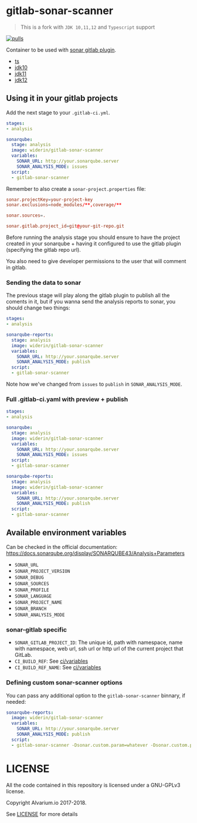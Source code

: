 gitlab-sonar-scanner
====================

> This is a fork with `JDK 10,11,12` and `Typescript` support

[![pulls][docker hub svg]][docker hub]

Container to be used with [sonar gitlab plugin][].

- [ts](https://github.com/saily/gitlab-sonar-scanner/blob/ts/Dockerfile)
- [jdk10](https://github.com/saily/gitlab-sonar-scanner/blob/jdk10/Dockerfile)
- [jdk11](https://github.com/saily/gitlab-sonar-scanner/blob/jdk11/Dockerfile)
- [jdk12](https://github.com/saily/gitlab-sonar-scanner/blob/jdk12/Dockerfile)

Using it in your gitlab projects
--------------------------------

Add the next stage to your `.gitlab-ci.yml`.

~~~yaml
stages:
- analysis

sonarqube:
  stage: analysis
  image: widerin/gitlab-sonar-scanner
  variables:
    SONAR_URL: http://your.sonarqube.server
    SONAR_ANALYSIS_MODE: issues
  script:
  - gitlab-sonar-scanner
~~~

Remember to also create a `sonar-project.properties` file:

~~~conf
sonar.projectKey=your-project-key
sonar.exclusions=node_modules/**,coverage/**

sonar.sources=.

sonar.gitlab.project_id=git@your-git-repo.git
~~~

Before running the analysis stage you should ensure to have the project created
in your sonarqube + having it configured to use the gitlab plugin (specifying the
gitlab repo url).

You also need to give developer permissions to the user that will comment in gitlab.

### Sending the data to sonar

The previous stage will play along the gitlab plugin to publish all the coments
in it, but if you wanna send the analysis reports to sonar, you should change two
things:

~~~yaml
stages:
- analysis

sonarqube-reports:
  stage: analysis
  image: widerin/gitlab-sonar-scanner
  variables:
    SONAR_URL: http://your.sonarqube.server
    SONAR_ANALYSIS_MODE: publish
  script:
  - gitlab-sonar-scanner
~~~

Note how we've changed from `issues` to `publish` in `SONAR_ANALYSIS_MODE`.

### Full .gitlab-ci.yaml with preview + publish

~~~yaml
stages:
- analysis

sonarqube:
  stage: analysis
  image: widerin/gitlab-sonar-scanner
  variables:
    SONAR_URL: http://your.sonarqube.server
    SONAR_ANALYSIS_MODE: issues
  script:
  - gitlab-sonar-scanner

sonarqube-reports:
  stage: analysis
  image: widerin/gitlab-sonar-scanner
  variables:
    SONAR_URL: http://your.sonarqube.server
    SONAR_ANALYSIS_MODE: publish
  script:
  - gitlab-sonar-scanner
~~~

Available environment variables
-------------------------------

Can be checked in the official documentation: https://docs.sonarqube.org/display/SONARQUBE43/Analysis+Parameters

- `SONAR_URL`
- `SONAR_PROJECT_VERSION`
- `SONAR_DEBUG`
- `SONAR_SOURCES`
- `SONAR_PROFILE`
- `SONAR_LANGUAGE`
- `SONAR_PROJECT_NAME`
- `SONAR_BRANCH`
- `SONAR_ANALYSIS_MODE`

### sonar-gitlab specific

- `SONAR_GITLAB_PROJECT_ID`: The unique id, path with namespace, name with namespace,
  web url, ssh url or http url of the current project that GitLab.
- `CI_BUILD_REF`: See [ci/variables][variables]
- `CI_BUILD_REF_NAME`: See [ci/variables][variables]

### Defining custom sonar-scanner options

You can pass any additional option to the `gitlab-sonar-scanner` binnary, if needed:

~~~yaml
sonarqube-reports:
  image: widerin/gitlab-sonar-scanner
  variables:
    SONAR_URL: http://your.sonarqube.server
    SONAR_ANALYSIS_MODE: publish
  script:
  - gitlab-sonar-scanner -Dsonar.custom.param=whatever -Dsonar.custom.param2=whichever
~~~


LICENSE
=======

All the code contained in this repository is licensed under a GNU-GPLv3 license.

Copyright Alvarium.io 2017-2018.

See [LICENSE][] for more details

[sonar gitlab plugin]: https://github.com/gabrie-allaigre/sonar-gitlab-plugin
[variables]: https://docs.gitlab.com/ce/ci/variables
[docker hub]: https://hub.docker.com/r/widerin/gitlab-sonar-scanner
[LICENSE]: ./LICENSE

[docker hub svg]: https://img.shields.io/docker/pulls/widerin/gitlab-sonar-scanner.svg

